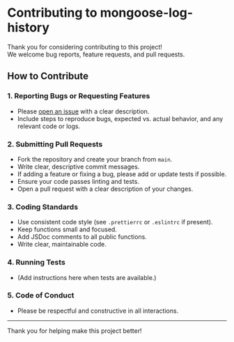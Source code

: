 # Contributing to mongoose-log-history

Thank you for considering contributing to this project!  
We welcome bug reports, feature requests, and pull requests.

## How to Contribute

### 1. Reporting Bugs or Requesting Features

- Please [open an issue](https://github.com/granitebps/mongoose-log-history/issues) with a clear description.
- Include steps to reproduce bugs, expected vs. actual behavior, and any relevant code or logs.

### 2. Submitting Pull Requests

- Fork the repository and create your branch from `main`.
- Write clear, descriptive commit messages.
- If adding a feature or fixing a bug, please add or update tests if possible.
- Ensure your code passes linting and tests.
- Open a pull request with a clear description of your changes.

### 3. Coding Standards

- Use consistent code style (see `.prettierrc` or `.eslintrc` if present).
- Keep functions small and focused.
- Add JSDoc comments to all public functions.
- Write clear, maintainable code.

### 4. Running Tests

- (Add instructions here when tests are available.)

### 5. Code of Conduct

- Please be respectful and constructive in all interactions.

---

Thank you for helping make this project better!